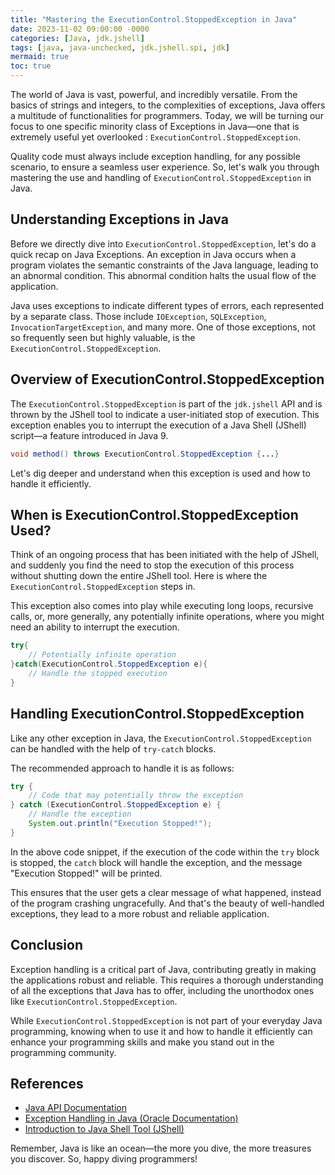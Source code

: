 ```yaml
---
title: "Mastering the ExecutionControl.StoppedException in Java"
date: 2023-11-02 09:00:00 -0000
categories: [Java, jdk.jshell]
tags: [java, java-unchecked, jdk.jshell.spi, jdk]
mermaid: true
toc: true
---
```



The world of Java is vast, powerful, and incredibly versatile. From the basics of strings and integers, to the complexities of exceptions, Java offers a multitude of functionalities for programmers. Today, we will be turning our focus to one specific minority class of Exceptions in Java—one that is extremely useful yet overlooked :  `ExecutionControl.StoppedException`. 

Quality code must always include exception handling, for any possible scenario, to ensure a seamless user experience. So, let's walk you through mastering the use and handling of `ExecutionControl.StoppedException` in Java.

## Understanding Exceptions in Java

Before we directly dive into `ExecutionControl.StoppedException`, let's do a quick recap on Java Exceptions. An exception in Java occurs when a program violates the semantic constraints of the Java language, leading to an abnormal condition. This abnormal condition halts the usual flow of the application.

Java uses exceptions to indicate different types of errors, each represented by a separate class. Those include `IOException`, `SQLException`, `InvocationTargetException`, and many more. One of those exceptions, not so frequently seen but highly valuable, is the `ExecutionControl.StoppedException`.

## Overview of ExecutionControl.StoppedException

The `ExecutionControl.StoppedException` is part of the `jdk.jshell` API and is thrown by the JShell tool to indicate a user-initiated stop of execution. This exception enables you to interrupt the execution of a Java Shell (JShell) script—a feature introduced in Java 9.

```java
void method() throws ExecutionControl.StoppedException {...}
```

Let's dig deeper and understand when this exception is used and how to handle it efficiently.

## When is ExecutionControl.StoppedException Used?

Think of an ongoing process that has been initiated with the help of JShell, and suddenly you find the need to stop the execution of this process without shutting down the entire JShell tool. Here is where the `ExecutionControl.StoppedException` steps in.

This exception also comes into play while executing long loops, recursive calls, or, more generally, any potentially infinite operations, where you might need an ability to interrupt the execution.

```java
try{
    // Potentially infinite operation
}catch(ExecutionControl.StoppedException e){
    // Handle the stopped execution
}
```

## Handling ExecutionControl.StoppedException

Like any other exception in Java, the `ExecutionControl.StoppedException` can be handled with the help of `try-catch` blocks.

The recommended approach to handle it is as follows:

```java
try {
    // Code that may potentially throw the exception
} catch (ExecutionControl.StoppedException e) {
    // Handle the exception
    System.out.println("Execution Stopped!");
}
```

In the above code snippet, if the execution of the code within the `try` block is stopped, the `catch` block will handle the exception, and the message "Execution Stopped!" will be printed.

This ensures that the user gets a clear message of what happened, instead of the program crashing ungracefully. And that's the beauty of well-handled exceptions, they lead to a more robust and reliable application.

## Conclusion

Exception handling is a critical part of Java, contributing greatly in making the applications robust and reliable. This requires a thorough understanding of all the exceptions that Java has to offer, including the unorthodox ones like `ExecutionControl.StoppedException`.

While `ExecutionControl.StoppedException` is not part of your everyday Java programming, knowing when to use it and how to handle it efficiently can enhance your programming skills and make you stand out in the programming community.

## References
- [Java API Documentation](https://docs.oracle.com/en/java/javase/13/docs/api/java.base/jdk/jshell/ExecutionControl.StoppedException.html)
- [Exception Handling in Java (Oracle Documentation)](https://docs.oracle.com/javase/tutorial/essential/exceptions/)
- [Introduction to Java Shell Tool (JShell)](https://www.baeldung.com/java-9-jshell)

Remember, Java is like an ocean—the more you dive, the more treasures you discover. So, happy diving programmers!